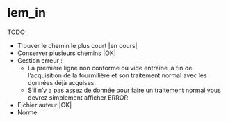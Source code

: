 # lem_in

TODO
  - Trouver le chemin le plus court |en cours|
  - Conserver plusieurs chemins |OK|
  - Gestion erreur :
      - La première ligne non conforme ou vide entraîne la fin de l’acquisition de la fourmilière
        et son traitement normal avec les données déjà acquises.
      - S’il n’y a pas assez de donnée pour faire un traitement normal vous devrez simplement
        afficher ERROR
  - Fichier auteur |OK|
  - Norme
